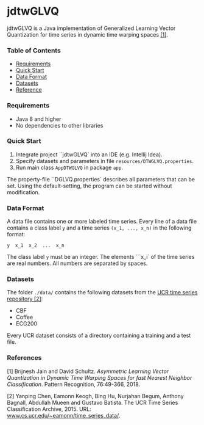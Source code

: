 # jdtwGLVQ

jdtwGLVQ is a Java implementation of Generalized Learning Vector Quantization for time series in dynamic time warping 
spaces [[1]](#ref1).



### Table of Contents

* [Requirements](#requirements)
* [Quick Start](#start)
* [Data Format](*format)
* [Datasets](#data)
* [Reference](#refs)


### <a name='requirements'>Requirements</a>
* Java 8 and higher
* No dependencies to other libraries

### <a name='start'>Quick Start</a>

1. Integrate project ``jdtwGLVQ` into an IDE (e.g. Intellij Idea).
1. Specify datasets and parameters in file ``resources/DTWGLVQ.properties``.
1. Run main class ``AppDTWGLVQ`` in package ``app``.

The property-file ``DGLVQ.properties` describes all parameters that can be set. Using the default-setting, the program 
can be started without modification.


### <a name='format'>Data Format</a>

A data file contains one or more labeled time series. Every line of a data file contains a class label ``y`` and a time 
series ``(x_1, ..., x_n)`` in the following format:

    y  x_1  x_2  ...  x_n

The class label ``y`` must be an integer. The elements ```x_i` of the time series are real numbers. All numbers are 
separated by spaces.


### <a name='data'>Datasets</a>

The folder ``./data/`` contains the following datasets from the 
[UCR time series repository ](http://www.cs.ucr.edu/~eamonn/time_series_data/)[[2]](#refs2):

* CBF
* Coffee
* ECG200

Every UCR dataset consists of a directory containing a training and a test file.


### References

<a name='ref1'></a>
[1] Brijnesh Jain and David Schultz. *Asymmetric Learning Vector Quantization in Dynamic Time Warping Spaces for
fast Nearest Neighbor Classification*. Pattern Recognition, 76:49-366, 2018.

<a name='ref2'></a>
[2] Yanping Chen, Eamonn Keogh, Bing Hu, Nurjahan Begum, Anthony Bagnall, Abdullah Mueen and Gustavo Batista. The UCR 
Time Series Classification Archive, 2015. URL: www.cs.ucr.edu/~eamonn/time_series_data/.